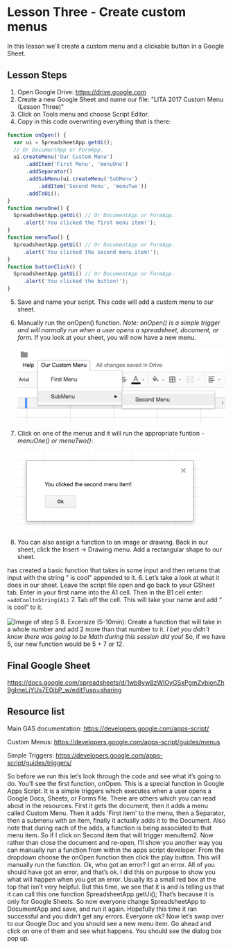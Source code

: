 # Lesson Three - Create custom menus

In this lesson we'll create a custom menu and a clickable button in a Google Sheet.

## Lesson Steps

1. Open Google Drive: https://drive.google.com
2. Create a new Google Sheet and name our file: "LITA 2017 Custom Menu (Lesson Three)"
3. Click on Tools menu and choose Script Editor. 
4. Copy in this code overwriting everything that is there:
```javascript
function onOpen() {
  var ui = SpreadsheetApp.getUi();
  // Or DocumentApp or FormApp.
  ui.createMenu('Our Custom Menu')
      .addItem('First Menu', 'menuOne')
      .addSeparator()
      .addSubMenu(ui.createMenu('SubMenu')
          .addItem('Second Menu', 'menuTwo'))
      .addToUi();
}
function menuOne() {
  SpreadsheetApp.getUi() // Or DocumentApp or FormApp.
     .alert('You clicked the first menu item!');
}
function menuTwo() {
  SpreadsheetApp.getUi() // Or DocumentApp or FormApp.
     .alert('You clicked the second menu item!');
}
function buttonClick() {
  SpreadsheetApp.getUi() // Or DocumentApp or FormApp.
     .alert('You clicked the button!');
}
```
5. Save and name your script. This code will add a custom menu to our sheet. 
6. Manually run the onOpen() function. *Note: onOpen() is a simple trigger and will normally run when a user opens a spreadsheet, document, or form.* If you look at your sheet, you will now have a new menu.<br /><br />
![Image of Menu](custom_menu.png)

7. Click on one of the menus and it will run the appropriate funtion - *menuOne() or menuTwo()*:<br /><br />
![Image of Popup](popup.png)

8. You can also assign a function to an image or drawing. Back in our sheet, click the Insert -> Drawing menu. Add a rectangular shape to our sheet.


has created a basic function that takes in some input and then returns that input with the string " is cool" appended to it. 
6. Let’s take a look at what it does in our sheet. Leave the script file open and go back to your GSheet tab. Enter in your first name into the A1 cell. Then in the B1 cell enter:
```=addCooltoString(A1)```
7. Tab off the cell. This will take your name and add “ is cool” to it.<br /><br />
![Image of step 5](is_cool.png)
8. Excersize (5-10min): Create a function that will take in a whole number and add 2 more than that number to it. *I bet you didn’t know there was going to be Math during this session did you!* So, if we have 5, our new function would be 5 + 7 or 12.

## Final Google Sheet

https://docs.google.com/spreadsheets/d/1wb8yw8zWIOyGSxPgmZvbjonZh9gImeLjYUs7E0ibP_w/edit?usp=sharing

## Resource list

Main GAS documentation: https://developers.google.com/apps-script/

Custom Menus: https://developers.google.com/apps-script/guides/menus

Simple Triggers: https://developers.google.com/apps-script/guides/triggers/



So before we run this let’s look through the code and see what it’s going to do.
You’ll see the first function, onOpen. This is a special function in Google Apps Script. It is a simple triggers which executes when a user opens a Google Docs, Sheets, or Forms file. There are others which you can read about in the resources. 
First it gets the document, then it adds a menu called Custom Menu. Then it adds 'First item' to the menu, then a Separator, then a submenu with an item, finally it actually adds it to the Document. Also note that during each of the adds, a function is being associated to that menu item. So if I click on Second item that will trigger menuItem2. 
Now rather than close the document and re-open, I’ll show you another way you can manually run a function from within the apps script developer. 
From the dropdown choose the onOpen function then click the play button. This will manually run the function. Ok, who got an error? I got an error. All of you should have got an error, and that’s ok. I did this on purpose to show you what will happen when you get an error. Usually its a small red box at the top that isn’t very helpful. But this time, we see that it is and is telling us that it can call this one function SpreadsheetApp.getUi(); That’s because it is only for Google Sheets. So now everyone change SpreadsheetApp to DocumentApp and save, and run it again. Hopefully this time it ran successful and you didn’t get any errors. Everyone ok?
Now let’s swap over to our Google Doc and you should see a new menu item. Go ahead and click on one of them and see what happens. You should see the dialog box pop up. 



